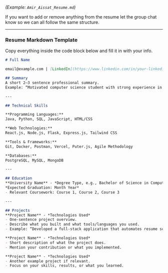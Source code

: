 *(Example: `Amir_Aissat_Resume.md`)*  

If you want to add or remove anything from the resume let the group chat know so we can all follow the same structure. 


---

### Resume Markdown Template

Copy everything inside the code block below and fill it in with your info. 



````markdown
# Full Name

email@example.com | [LinkedIn](https://www.linkedin.com/in/your-linkedin/) | [GitHub](https://github.com/yourusername) | University Name - Degree & Expected Graduation

## Summary
A short 2–3 sentence professional summary.  
Example: “Motivated computer science student with strong experience in full-stack web development, computer vision, and AI-powered systems. Passionate about building innovative software solutions and seeking an internship in software engineering or AI development.”

---

## Technical Skills

**Programming Languages:**  
Java, Python, SQL, JavaScript, HTML/CSS  

**Web Technologies:**  
React.js, Node.js, Flask, Express.js, Tailwind CSS  

**Tools & Frameworks:**  
Git, Docker, Postman, Vercel, Puter.js, Agile Methodology  

**Databases:**  
PostgreSQL, MySQL, MongoDB

---

## Education
**University Name** - *Degree Type, e.g., Bachelor of Science in Computer Science*  
*Expected Graduation: Month Year*  
- Relevant Coursework: Course 1, Course 2, Course 3

---

## Projects
**Project Name** - *Technologies Used*  
- One-sentence project overview.  
- Describe what you built and what tools/languages you used.  
- Example: “Developed a full-stack application that automates resume screening by analyzing and scoring candidates against job descriptions using AI.”

**Project Name** - *Technologies Used*  
- Short description of what the project does.  
- Mention your contribution or what you implemented.  

**Project Name** - *Technologies Used*  
- Another example project if relevant.  
- Focus on your skills, results, or what you learned.

